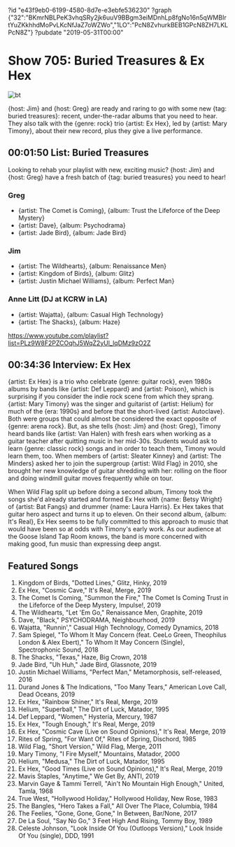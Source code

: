 ?id "e43f9eb0-6199-4580-8d7e-e3ebfe536230"
?graph {"32":"BKmrNBLPeK3vhqSRy2jk6uuV9BBgm3eiMDnhLp8fgNo16n5qWMBIrtYuZKkhhdMoPvLKcNfJaZ7oWZWo","1LO":"PcN8ZvhurkBEB1GPcN8ZH7LKLPcN8Z"}
?pubdate "2019-05-31T00:00"

# Show 705: Buried Treasures & Ex Hex

![bt](https://static.soundopinions.org/images/2019/record_4.jpg)

{host: Jim} and {host: Greg} are ready and raring to go with some new {tag: buried treasures}: recent, under-the-radar albums that you need to hear. They also talk with the {genre: rock} trio {artist: Ex Hex}, led by {artist: Mary Timony}, about their new record, plus they give a live performance.


## 00:01:50 List: Buried Treasures
Looking to rehab your playlist with new, exciting music? {host: Jim} and {host: Greg} have a fresh batch of {tag: buried treasures} you need to hear!


### Greg
- {artist: The Comet is Coming}, {album: Trust the Lifeforce of the Deep Mystery}
- {artist: Dave}, {album: Psychodrama}
- {artist: Jade Bird}, {album: Jade Bird}

### Jim
- {artist: The Wildhearts}, {album: Renaissance Men}
- {artist: Kingdom of Birds}, {album: Glitz}
- {artist: Justin Michael Williams}, {album: Perfect Man}

### Anne Litt (DJ at KCRW in LA)
- {artist: Wajatta}, {album: Casual High Technology}
- {artist: The Shacks}, {album: Haze}

https://www.youtube.com/playlist?list=PLz9W8F2PZCOqhJ5WqZ2yUl_lqDMz9zO2Z

## 00:34:36 Interview: Ex Hex
{artist: Ex Hex} is a trio who celebrate {genre: guitar rock}, even 1980s albums by bands like {artist: Def Leppard} and {artist: Poison}, which is surprising if you consider the indie rock scene from which they sprang. {artist: Mary Timony} was the singer and guitarist of {artist: Helium} for much of the {era: 1990s} and before that the short-lived {artist: Autoclave}. Both were groups that could almost be considered the exact opposite of {genre: arena rock}. But, as she tells {host: Jim} and {host: Greg}, Timony heard bands like {artist: Van Halen} with fresh ears when working as a guitar teacher after quitting music in her mid-30s. Students would ask to learn {genre: classic rock} songs and in order to teach them, Timony would learn them, too. When members of {artist: Sleater Kinney} and {artist: The Minders} asked her to join the supergroup {artist: Wild Flag} in 2010, she brought her new knowledge of guitar shredding with her: rolling on the floor and doing windmill guitar moves frequently while on tour. 

When Wild Flag split up before doing a second album, Timony took the songs she'd already started and formed Ex Hex with {name: Betsy Wright} of {artist: Bat Fangs} and drummer {name: Laura Harris}. Ex Hex takes that guitar hero aspect and turns it up to eleven. On their second album, {album: It's Real}, Ex Hex seems to be fully committed to this approach to music that would have been so at odds with Timony's early work. As our audience at the Goose Island Tap Room knows, the band is more concerned with making good, fun music than expressing deep angst. 



## Featured Songs

1. Kingdom of Birds, "Dotted Lines," Glitz, Hinky, 2019
1. Ex Hex, "Cosmic Cave," It's Real, Merge, 2019
1. The Comet Is Coming, "Summon the Fire," The Comet Is Coming Trust in the Lifeforce of the Deep Mystery, Impulse!, 2019
1. The Wildhearts, "Let 'Em Go," Renaissance Men, Graphite, 2019
1. Dave, "Black," PSYCHODRAMA, Neighbourhood, 2019
1. Wajatta, "Runnin'," Casual High Technology, Comedy Dynamics, 2018
1. Sam Spiegel, "To Whom It May Concern (feat. CeeLo Green, Theophilus London & Alex Ebert)," To Whom It May Concern (Single), Spectrophonic Sound, 2018
1. The Shacks, "Texas," Haze, Big Crown, 2018
1. Jade Bird, "Uh Huh," Jade Bird, Glassnote, 2019
1. Justin Michael Williams, "Perfect Man," Metamorphosis, self-released, 2016
1. Durand Jones & The Indications, "Too Many Tears," American Love Call, Dead Oceans, 2019
1. Ex Hex, "Rainbow Shiner," It's Real, Merge, 2019
1. Helium, "Superball," The Dirt of Luck, Matador, 1995
1. Def Leppard, "Women," Hysteria, Mercury, 1987
1. Ex Hex, "Tough Enough," It's Real, Merge, 2019
1. Ex Hex, "Cosmic Cave (Live on Sound Opinions)," It's Real, Merge, 2019
1. Rites of Spring, "For Want Of," Rites of Spring, Dischord, 1985
1. Wild Flag, "Short Version," Wild Flag, Merge, 2011
1. Mary Timony, "I Fire Myself," Mountains, Matador, 2000
1. Helium, "Medusa," The Dirt of Luck, Matador, 1995
1. Ex Hex, "Good Times (Live on Sound Opinions)," It's Real, Merge, 2019
1. Mavis Staples, "Anytime," We Get By, ANTI, 2019
1. Marvin Gaye & Tammi Terrell, "Ain't No Mountain High Enough," United, Tamla, 1968
1. True West, "Hollywood Holiday," Hollywood Holiday, New Rose, 1983
1. The Bangles, "Hero Takes a Fall," All Over The Place, Columbia, 1984
1. The Feelies, "Gone, Gone, Gone," In Between, Bar/None, 2017
1. De La Soul, "Say No Go," 3 Feet High And Rising, Tommy Boy, 1989
1. Celeste Johnson, "Look Inside Of You (Outloops Version)," Look Inside Of You (single), DDD, 1991